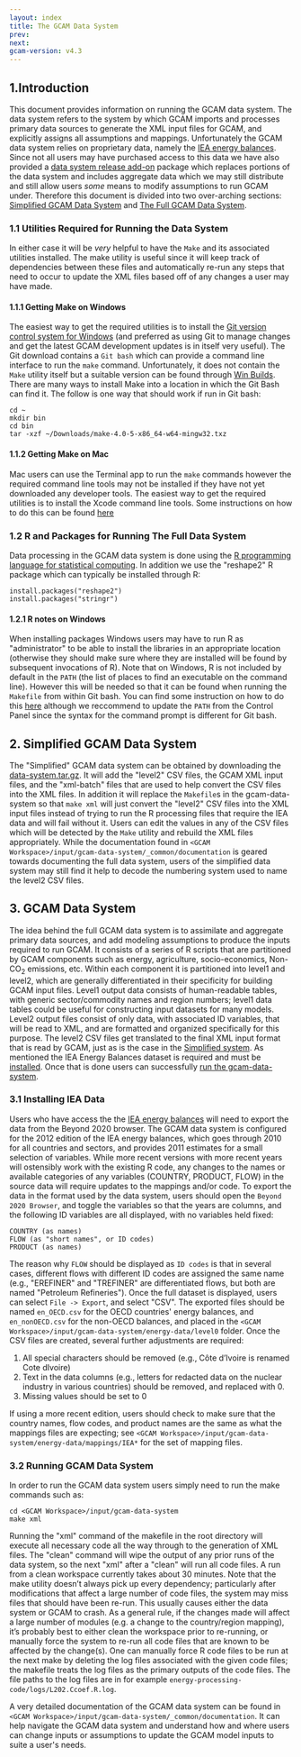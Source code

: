 ```yaml
---
layout: index
title: The GCAM Data System
prev: 
next: 
gcam-version: v4.3 
---
```


## 1.Introduction
This document provides information on running the GCAM data system.  The data system refers to the system by which GCAM imports and processes primary data sources to generate the XML input files for GCAM, and explicitly assigns all assumptions and mappings.  Unfortunately the GCAM data system relies on proprietary data, namely the [IEA energy balances](https://www.iea.org/statistics/relateddatabases/worldenergystatisticsandbalances/).  Since not all users may have purchased access to this data we have also provided a [data system release add-on](user-guide.html#introduction) package which replaces portions of the data system and includes aggregate data which we may still distribute and still allow users _some_ means to modify assumptions to run GCAM under.  Therefore this document is divided into two over-arching sections: [Simplified GCAM Data System](#simplified-gcam-data-system) and [The Full GCAM Data System](#gcam-data-system).

### 1.1 Utilities Required for Running the Data System
In either case it will be *very* helpful to have the `Make` and its associated utilities installed.  The make utility is useful since it will keep track of dependencies between these files and automatically re-run any steps that need to occur to update the XML files based off of any changes a user may have made.

#### 1.1.1 Getting Make on Windows
The easiest way to get the required utilities is to install the [Git version control system for Windows](https://git-scm.com/downloads) (and preferred as using Git to manage changes and get the latest GCAM development updates is in itself very useful).  The Git download contains a `Git bash` which can provide a command line interface to run the `make` command.
Unfortunately, it does not contain the `Make` utility itself but a suitable version can be found through [Win Builds](http://win-builds.org/1.5.0/packages/windows_64/make-4.0-5-x86_64-w64-mingw32.txz).  There are many ways to install Make into a location in which the Git Bash can find it.  The follow is one way that should work if run in Git bash:

```
cd ~
mkdir bin
cd bin
tar -xzf ~/Downloads/make-4.0-5-x86_64-w64-mingw32.txz
```

#### 1.1.2 Getting Make on Mac
Mac users can use the Terminal app to run the `make` commands however the required command line tools may not be installed if they have not yet downloaded any developer tools.  The easiest way to get the required utilities is to install the Xcode command line tools. Some instructions on how to do this can be found [here](http://osxdaily.com/2014/02/12/install-command-line-tools-mac-os-x/)

### 1.2 R and Packages for Running The Full Data System
Data processing in the GCAM data system is done using the [R programming language for statistical computing](https://www.r-project.org).  In addition we use the "reshape2" R package which can typically be installed through R:

```
install.packages("reshape2")
install.packages("stringr")
```

#### 1.2.1 R notes on Windows
When installing packages Windows users may have to run R as "administrator" to be able to install the libraries in an appropriate location (otherwise they should make sure where they are installed will be found by subsequent invocations of R).  Note that on Windows, R is not included by default in the `PATH` (the list of places to find an executable on the command line).  However this will be needed so that it can be found when running the `Makefile` from within Git bash.  You can find some instruction on how to do this [here](https://cran.r-project.org/bin/windows/base/rw-FAQ.html#Rcmd-is-not-found-in-my-PATH_0021) although we reccommend to update the `PATH` from the Control Panel since the syntax for the command prompt is different for Git bash.

## 2. Simplified GCAM Data System
The "Simplified" GCAM data system can be obtained by downloading the [data-system.tar.gz](user-guide.html#introduction).  It will add the "level2" CSV files, the GCAM XML input files, and the "xml-batch" files that are used to help convert the CSV files into the XML files.  In addition it will replace the `Makefile`s in the gcam-data-system so that `make xml` will just convert the "level2" CSV files into the XML input files instead of trying to run the R processing files that require the IEA data and will fail without it.
Users can edit the values in any of the CSV files which will be detected by the `Make` utility and rebuild the XML files appropriately.  While the documentation found in `<GCAM Workspace>/input/gcam-data-system/_common/documentation` is geared towards documenting the full data system, users of the simplified data system may still find it help to decode the numbering system used to name the level2 CSV files.

## 3. GCAM Data System
The idea behind the full GCAM data system is to assimilate and aggregate primary data sources, and add modeling assumptions to produce the inputs required to run GCAM.  It consists of a series of R scripts that are partitioned by GCAM components such as energy, agriculture, socio-economics, Non-CO<sub>2</sub> emissions, etc.  Within each component it is partitioned into level1 and level2, which are generally differentiated in their specificity for building GCAM input files. Level1 output data consists of human-readable tables, with generic sector/commodity names and region numbers; level1 data tables could be useful for constructing input datasets for many models. Level2 output files consist of only data, with associated ID variables, that will be read to XML, and are formatted and organized specifically for this purpose. The level2 CSV files get translated to the final XML input format that is read by GCAM, just as is the case in the [Simplified system](#simplified-gcam-data-system).
As mentioned the IEA Energy Balances dataset is required and must be [installed](#installing-iea-data).  Once that is done users can successfully [run the gcam-data-system](#running-gcam-data-system).

### 3.1 Installing IEA Data
Users who have access the the [IEA energy balances](https://www.iea.org/statistics/relateddatabases/worldenergystatisticsandbalances/) will need to export the data from the Beyond 2020 browser.  The GCAM data system is configured for the 2012 edition of the IEA energy balances, which goes through 2010 for all countries and sectors, and provides 2011 estimates for a small selection of variables. While more recent versions with more recent years will ostensibly work with the existing R code, any changes to the names or available categories of any variables (COUNTRY, PRODUCT, FLOW) in the source data will require updates to the mappings and/or code. To export the data in the format used by the data system, users should open the `Beyond 2020 Browser`, and toggle the variables so that the years are columns, and the following ID variables are all displayed, with no variables held fixed:

```
COUNTRY (as names)
FLOW (as "short names", or ID codes)
PRODUCT (as names)
```

The reason why `FLOW` should be displayed as `ID codes` is that in several cases, different flows with different ID codes are assigned the same name (e.g., "EREFINER" and "TREFINER" are differentiated flows, but both are named "Petroleum Refineries"). Once the full dataset is displayed, users can select `File -> Export`, and select "CSV". The exported files should be named `en_OECD.csv` for the OECD countries' energy balances, and `en_nonOECD.csv` for the non-OECD balances, and placed in the `<GCAM Workspace>/input/gcam-data-system/energy-data/level0` folder. Once the CSV files are created, several further adjustments are required:

1. All special characters should be removed (e.g., Côte d’Ivoire is renamed Cote dIvoire)
2. Text in the data columns (e.g., letters for redacted data on the nuclear industry in various countries) should be removed, and replaced with 0.
3. Missing values should be set to 0

If using a more recent edition, users should check to make sure that the country names, flow codes, and product names are the same as what the mappings files are expecting; see `<GCAM Workspace>/input/gcam-data-system/energy-data/mappings/IEA*` for the set of mapping files.

### 3.2 Running GCAM Data System
In order to run the GCAM data system users simply need to run the make commands such as:

```
cd <GCAM Workspace>/input/gcam-data-system
make xml
```
Running the "xml" command of the makefile in the root directory will execute all necessary code all the way through to the generation of XML files. The "clean" command will wipe the output of any prior runs of the data system, so the next "xml" after a "clean" will run all code files. A run from a clean workspace currently takes about 30 minutes. Note that the make utility doesn’t always pick up every dependency; particularly after modifications that affect a large number of code files, the system may miss files that should have been re-run. This usually causes either the data system or GCAM to crash. As a general rule, if the changes made will affect a large number of modules (e.g. a change to the country/region mapping), it’s probably best to either clean the workspace prior to re-running, or manually force the system to re-run all code files that are known to be affected by the change(s). One can manually force R code files to be run at the next make by deleting the log files associated with the given code files; the makefile treats the log files as the primary outputs of the code files. The file paths to the log files are in for example `energy-processing-code/logs/L202.Ccoef.R.log`.

A very detailed documentation of the GCAM data system can be found in `<GCAM Workspace>/input/gcam-data-system/_common/documentation`.  It can help navigate the GCAM data system and understand how and where users can change inputs or assumptions to update the GCAM model inputs to suite a user's needs.

